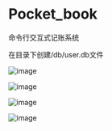 # Pocket_book
命令行交互式记账系统


在目录下创建/db/user.db文件

![image](https://user-images.githubusercontent.com/68486363/189043907-6c5af716-5e6b-4e14-8760-3712203421e8.png)

![image](https://user-images.githubusercontent.com/68486363/189043944-a9e4aa09-db07-45bd-8b17-e91930e835b5.png)

![image](https://user-images.githubusercontent.com/68486363/189043968-ef81dbf9-6164-4f03-97e4-7adfca9bb03a.png)

![image](https://user-images.githubusercontent.com/68486363/189044005-038e5e16-ba1f-4cbd-a836-75134b6d9d20.png)
